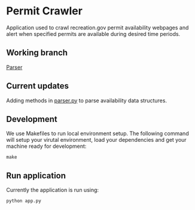# Permit Crawler
Application used to crawl recreation.gov permit availability webpages and alert when specified permits are available during desired time periods.

## Working branch
[Parser](https://github.com/talfers/garebear/tree/parser)

## Current updates
Adding methods in [parser.py](https://github.com/talfers/garebear/blob/main/classes/parser.py) to parse availability data structures.

## Development
We use Makefiles to run local environment setup. The following command will setup your virutal environment, load your dependencies and get your machine ready for development:
```shell
make
```

## Run application
Currently the application is run using:
```shell
python app.py
```